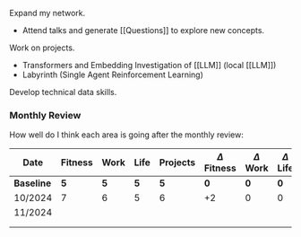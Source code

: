Expand my network.
- Attend talks and generate [[Questions]] to explore new concepts.

Work on projects.
- Transformers and Embedding Investigation of [[LLM]]  (local [[LLM]])
- Labyrinth (Single Agent Reinforcement Learning)

Develop technical data skills.

### Monthly Review

How well do I think each area is going after the monthly review:

| Date         | Fitness | Work  | Life  | Projects | $\Delta$ Fitness | $\Delta$ Work | $\Delta$ Life | $\Delta$ Projects | Overall |
| ------------ | ------- | ----- | ----- | -------- | ---------------- | ------------- | ------------- | ----------------- | ------- |
| **Baseline** | **5**   | **5** | **5** | **5**    | **0**            | **0**         | **0**         | **0**             | **0**   |
| 10/2024      | 7       | 6     | 5     | 6        | +2               | 0             | 0             | +1                | +3      |
| 11/2024      |         |       |       |          |                  |               |               |                   |         |
|              |         |       |       |          |                  |               |               |                   |         |
|              |         |       |       |          |                  |               |               |                   |         |

